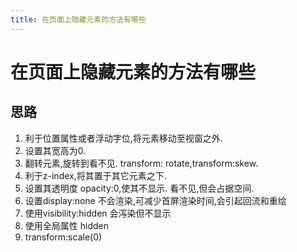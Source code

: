 ```yaml
---
title: 在页面上隐藏元素的方法有哪些
---
```


# 在页面上隐藏元素的方法有哪些

## 思路

1. 利于位置属性或者浮动字位,将元素移动至视窗之外.
2. 设置其宽高为0.
3. 翻转元素,旋转到看不见. transform: rotate,transform:skew.
2. 利于z-index,将其置于其它元素之下.
3. 设置其透明度 opacity:0,使其不显示. 看不见,但会占据空间.
4. 设置display:none 不会渲染,可减少首屏渲染时间,会引起回流和重绘
5. 使用visibility:hidden 会泻染但不显示
6. 使用全局属性 hidden
7. transform:scale(0)